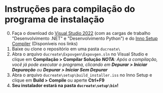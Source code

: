# Instruções para compilação do programa de instalação

0. Faça o download do [Visual Studio 2022](https://visualstudio.microsoft.com/thank-you-downloading-visual-studio/?sku=Community&channel=Release&version=VS2022&source=VSLandingPage&cid=2030&passive=false) (com as cargas de trabalho "Desenvolvimento .NET" e "Desenvolvimento Python") e do [Inno Setup Compiler](https://jrsoftware.org/download.php/is.exe) (Disponíveis nos links)
1. Baixe ou clone o repositório em uma pasta `ducreate\`
2. Abra o arquivo `ducreate\Expovgen\Expovgen.sln` no Visual Studio e clique em **Compilação > Compilar Solução**
***NOTA**: Após a compilação, você já pode executar o programa, clicando em **Depurar > Iniciar Depuração** ou **Depurar > Iniciar Sem Depurar***
3. Abra o arquivo `ducreate\setup\build_installer.iss` no Inno Setup e clique em **Build > Compile** ou aperte **Ctrl+F9**
4. **Seu instalador estará na pasta `ducreate\setup\bin`!**